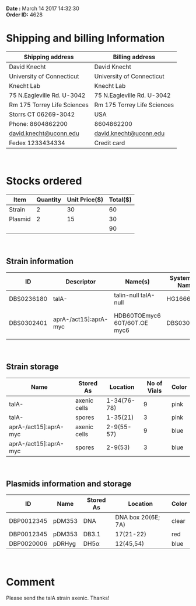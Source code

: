 **Date :** March 14 2017 14:32:30   
**Order ID:** 4628
​
​
# Shipping and billing Information
| Shipping address |  Billing address | 
| --- | --- |
| David Knecht | David Knecht |
| University of Connecticut | University of Connecticut |
| Knecht Lab | Knecht Lab |
| 75 N.Eagleville Rd. U-3042 | 75 N.Eagleville Rd. U-3042 |
| Rm 175 Torrey Life Sciences | Rm 175 Torrey Life Sciences |
| Storrs CT 06269-3042 | USA | Storrs CT 06269-3042 |
| Phone: 8604862200 | 8604862200 |
| david.knecht@uconn.edu | david.knecht@uconn.edu |
| Fedex 1233434334 | Credit card |
​
​
# Stocks ordered
|  Item     | Quantity  |  Unit Price($)   | Total($)  |
|---------- |-----------|------------------|-----------|
| Strain | 2 | 30 | 60  |
| Plasmid | 2 | 15 | 30 |
|         |   |    | 90 |
​
## Strain information
ID | Descriptor | Name(s) |  Systematic Name  | Strain Characteristic(s)
--- | --- | --- | --- |  --- 
DBS0236180 | talA- | talin-null talA-null | HG1666 | blasticidin resistant
DBS0302401 | aprA-/act15]:aprA-myc | HDB60TOEmyc6 60T/60T.OE myc6 | DBS0302401  |  blasticidin resistant, neomycin resistant
​
##  Strain storage
Name | Stored As | Location | No of Vials  |Color  
 --- |  --- | --- | --- | --- 
talA- | axenic cells | 1-34(76-78) | 9 | pink
talA- | spores | 1-35(21) | 3 | pink |
aprA-/act15]:aprA-myc | axenic cells | 2-9(55-57) | 9 | blue 
aprA-/act15]:aprA-myc | spores | 2-9(53) | 3 | blue 
​
## Plasmids information and storage
ID | Name | Stored As | Location | Color
 --- | ---   | ---  | ---  | --- 
DBP0012345 | pDM353  | DNA |DNA box 20(6E; 7A)  | clear
DBP0012345 | pDM353 | DB3.1 | 17(21-22) | red 
DBP0020006 | pDRHyg  |DH5α | 12(45,54) | blue
​
# Comment
Please send the talA strain axenic. Thanks!